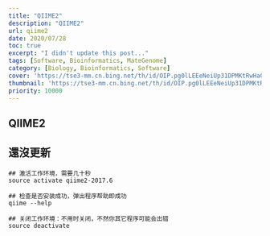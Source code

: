 ```yaml
---
title: "QIIME2"
description: "QIIME2"
url: qiime2
date: 2020/07/28
toc: true
excerpt: "I didn't update this post..."
tags: [Software, Bioinformatics, MateGenome]
category: [Biology, Bioinformatics, Software]
cover: 'https://tse3-mm.cn.bing.net/th/id/OIP.pg0lLEEeNeiUp31DPMKtRwHaCY'
thumbnail: 'https://tse3-mm.cn.bing.net/th/id/OIP.pg0lLEEeNeiUp31DPMKtRwHaCY'
priority: 10000
---
```


## QIIME2

## 還沒更新
```
## 激活工作环境，需要几十秒
source activate qiime2-2017.6

## 检查是否安装成功，弹出程序帮助即成功
qiime --help

## 关闭工作环境：不用时关闭，不然你其它程序可能会出错
source deactivate
```
